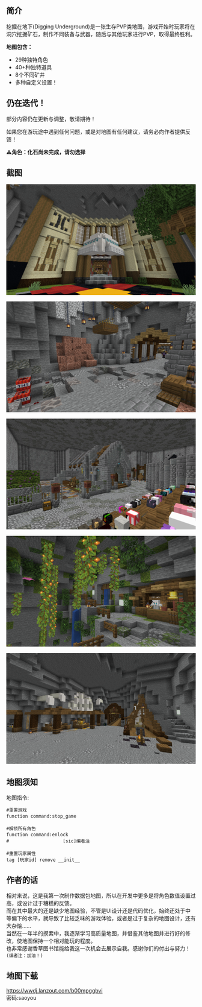<!-- markdownlint-disable MD033 MD041 -->


<FeatureHead
    title = 'Digging Underground'
    authorName = sao_you
    avatarUrl = '../../_authors/sao_you.jpg'
    :socialLinks="[
        { name: 'BiliBili', url: 'https://space.bilibili.com/286192403' }
    ]"
    cover = '../_assets/6.png'
    resourceLink = 'https://wwdj.lanzout.com/b00mpggbvi'
/>

## 简介

挖掘在地下(Digging Underground)是一张生存PVP类地图，游戏开始时玩家将在洞穴挖掘矿石，制作不同装备与武器，随后与其他玩家进行PVP，取得最终胜利。

**地图包含：**
* 29种独特角色
* 40+种独特道具
* 8个不同矿井
* 多种自定义设置！

## 仍在迭代！

部分内容仍在更新与调整，敬请期待！

如果您在游玩途中遇到任何问题，或是对地图有任何建议，请务必向作者提供反馈！

**⚠️角色：化石尚未完成，请勿选择**

## 截图

![](./img/1.png)

![](./img/2.png)

![](./img/3.png)

![](./img/4.png)

![](./img/5.png)

## 地图须知

地图指令:
```mcfunction
#重置游戏
function command:stop_game

#解锁所有角色
function command:enlock
#                    [sic]编者注

#重置玩家属性
tag [玩家id] remove __init__
```

## 作者的话

相对来说，这是我第一次制作数据包地图，所以在开发中更多是将角色数值设置过高，或设计过于糟糕的反馈。\
而在其中最大的还是缺少地图经验，不管是UI设计还是代码优化，始终还处于中等偏下的水平，就导致了比较乏味的游戏体验，或者是过于复杂的地图设计，还有大杂烩……\
当然在一年半的摸索中，我逐渐学习高质量地图，并借鉴其他地图并进行好的修改，使地图保持一个相对能玩的程度。\
也非常感谢香草图书馆能给我这一次机会去展示自我。感谢你们的付出与努力！`(编者注：加油！)`

## 地图下载

https://wwdj.lanzout.com/b00mpggbvi \
密码:saoyou